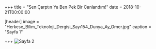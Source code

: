 +++
title = "Sen Çarptın Ya Ben Pek Bir Canlandım!"
date = 2018-10-21T00:00:00


[header]
image = "Herkese_Bilim_Teknoloji_Dergisi_Sayı154_Dunya_Ay_Omer.jpg"
caption = "Sayfa 1"


+++
![Sayfa 2](/img/Herkese_Bilim_Teknoloji_Dergisi_Sayı154_Dunya_Ay_Omer_P2.jpg "Sayfa 2")
